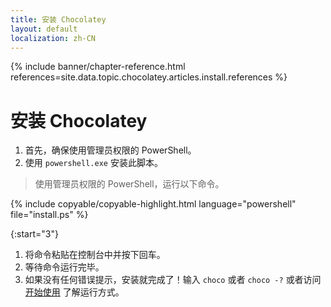 ```yaml
---
title: 安装 Chocolatey
layout: default
localization: zh-CN
---
```


{% include banner/chapter-reference.html 
  references=site.data.topic.chocolatey.articles.install.references
%}

# 安装 Chocolatey

1. 首先，确保使用管理员权限的 PowerShell。
2. 使用 `powershell.exe` 安装此脚本。

> 使用管理员权限的 PowerShell，运行以下命令。

{% include copyable/copyable-highlight.html
  language="powershell"
  file="install.ps"
%}

{:start="3"}
1. 将命令粘贴在控制台中并按下回车。
2. 等待命令运行完毕。
3. 如果没有任何错误提示，安装就完成了！输入 `choco` 或者 `choco -?` 或者访问 [开始使用](https://docs.chocolatey.org/en-us/getting-started) 了解运行方式。